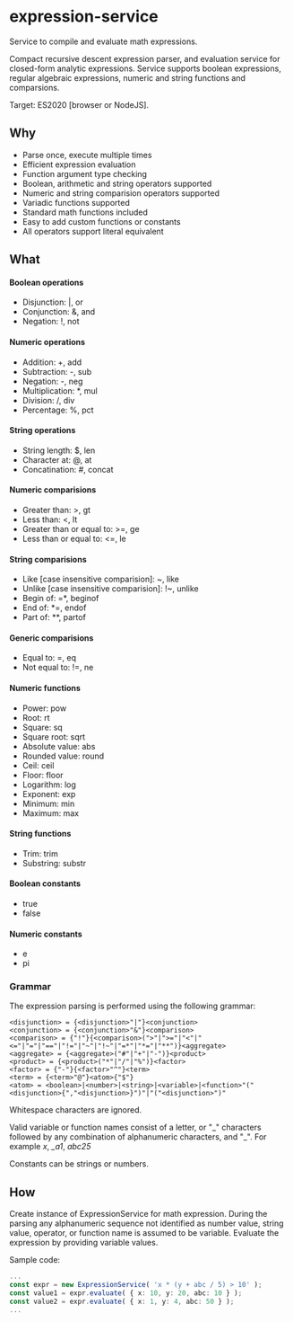 # expression-service
Service to compile and evaluate math expressions.

Compact recursive descent expression parser, and evaluation service 
for closed-form analytic expressions.
Service supports boolean expressions, regular algebraic expressions, 
numeric and string functions and comparsions.

Target: ES2020 [browser or NodeJS].

## Why

* Parse once, execute multiple times
* Efficient expression evaluation
* Function argument type checking
* Boolean, arithmetic and string operators supported
* Numeric and string comparision operators supported
* Variadic functions supported
* Standard math functions included
* Easy to add custom functions or constants
* All operators support literal equivalent

## What

#### Boolean operations
* Disjunction: |, or
* Conjunction: &, and
* Negation: !, not
#### Numeric operations
* Addition: +, add
* Subtraction: -, sub
* Negation: -, neg
* Multiplication: \*, mul
* Division: /, div
* Percentage: %, pct
#### String operations
* String length: $, len
* Character at: @, at
* Concatination: #, concat
#### Numeric comparisions
* Greater than: >, gt
* Less than: <, lt
* Greater than or equal to: >=, ge
* Less than or equal to: <=, le
#### String comparisions
* Like [case insensitive comparision]: \~, like
* Unlike [case insensitive comparision]: !\~, unlike
* Begin of: \=\*, beginof
* End of: \*\=, endof
* Part of: \*\*, partof
#### Generic comparisions
* Equal to: =, eq
* Not equal to: !=, ne
#### Numeric functions
* Power: pow
* Root: rt
* Square: sq
* Square root: sqrt
* Absolute value: abs
* Rounded value: round
* Ceil: ceil
* Floor: floor
* Logarithm: log
* Exponent: exp
* Minimum: min
* Maximum: max
#### String functions
* Trim: trim
* Substring: substr
#### Boolean constants
* true
* false
#### Numeric constants
* e
* pi

### Grammar
The expression parsing is performed using the following grammar:

	<disjunction> = {<disjunction>"|"}<conjunction>
	<conjunction> = {<conjunction>"&"}<comparison>
	<comparison> = {"!"}{<comparison>(">"|">="|"<"|"<="|"="|"=="|"!="|"~"|"!~"|"=*"|"*="|"**")}<aggregate>
	<aggregate> = {<aggregate>("#"|"+"|"-")}<product>
	<product> = {<product>("*"|"/"|"%")}<factor>
	<factor> = {"-"}{<factor>"^"}<term>
	<term> = {<term>"@"}<atom>{"$"}
	<atom> = <boolean>|<number>|<string>|<variable>|<function>"("<disjunction>{","<disjunction>}")"|"("<disjunction>")"

Whitespace characters are ignored.

Valid variable or function names consist of a letter, or "\_" characters followed by any combination
of alphanumeric characters, and "\_". For example *x*, *\_a1*, *abc25*

Constants can be strings or numbers.


## How

Create instance of ExpressionService for math expression.
During the parsing any alphanumeric sequence not identified as
number value, string value, operator, or function name is assumed to be variable.
Evaluate the expression by providing variable values.

Sample code:

```ts
...
const expr = new ExpressionService( 'x * (y + abc / 5) > 10' );
const value1 = expr.evaluate( { x: 10, y: 20, abc: 10 } );
const value2 = expr.evaluate( { x: 1, y: 4, abc: 50 } );
...
```
